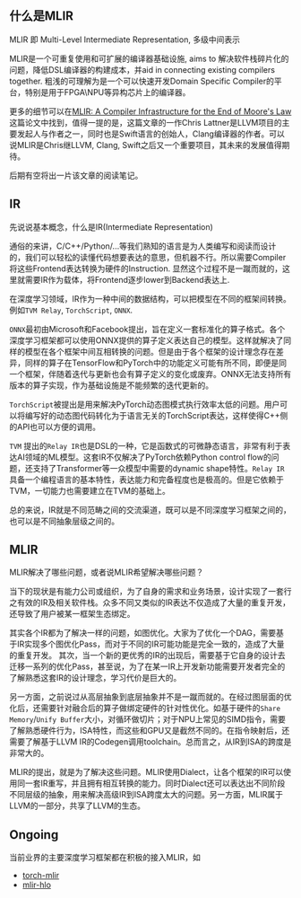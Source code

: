 什么是MLIR
---
MLIR 即 Multi-Level Intermediate Representation, 多级中间表示

MLIR是一个可重复使用和可扩展的编译器基础设施, aims to 解决软件栈碎片化的问题，降低DSL编译器的构建成本，并aid in connecting existing compilers together. 粗浅的可理解为是一个可以快速开发Domain Specific Compiler的平台，特别是用于FPGA\NPU等异构芯片上的编译器。

更多的细节可以在[MLIR: A Compiler Infrastructure for the End of Moore's Law](https://arxiv.org/pdf/2002.11054.pdf)这篇论文中找到，值得一提的是，这篇文章的一作Chris Lattner是LLVM项目的主要发起人与作者之一，同时也是Swift语言的创始人，Clang编译器的作者。可以说MLIR是Chris继LLVM, Clang, Swift之后又一个重要项目，其未来的发展值得期待。

后期有空将出一片该文章的阅读笔记。


## IR
先说说基本概念，什么是IR(Intermediate Representation)

通俗的来讲，C/C++/Python/...等我们熟知的语言是为人类编写和阅读而设计的，我们可以轻松的读懂代码想要表达的意思，但机器不行。所以需要Compiler将这些Frontend表达转换为硬件的Instruction. 显然这个过程不是一蹴而就的，这里就需要IR作为载体，将Frontend逐步lower到Backend表达上.

在深度学习领域，IR作为一种中间的数据结构，可以把模型在不同的框架间转换。例如`TVM Relay`, `TorchScript`, `ONNX`.

`ONNX`最初由Microsoft和Facebook提出，旨在定义一套标准化的算子格式。各个深度学习框架都可以使用ONNX提供的算子定义表达自己的模型。这样就解决了同样的模型在各个框架中间互相转换的问题。但是由于各个框架的设计理念存在差异，同样的算子在TensorFlow和PyTorch中的功能定义可能有所不同，即便是同一个框架，伴随着迭代与更新也会有算子定义的变化或废弃。ONNX无法支持所有版本的算子实现，作为基础设施是不能频繁的迭代更新的。

`TorchScript`被提出是用来解决PyTorch动态图模式执行效率太低的问题。用户可以将编写好的动态图代码转化为于语言无关的TorchScript表达，这样使得C++侧的API也可以方便的调用。

`TVM` 提出的`Relay IR`也是DSL的一种，它是函数式的可微静态语言，非常有利于表达AI领域的ML模型。这套IR不仅解决了PyTorch依赖Python control flow的问题，还支持了Transformer等一众模型中需要的dynamic shape特性。`Relay IR`具备一个编程语言的基本特性，表达能力和完备程度也是极高的。但是它依赖于TVM，一切能力也需要建立在TVM的基础上。

总的来说，IR就是不同范畴之间的交流渠道，既可以是不同深度学习框架之间的，也可以是不同抽象层级之间的。


## MLIR
MLIR解决了哪些问题，或者说MLIR希望解决哪些问题？

当下的现状是有能力公司或组织，为了自身的需求和业务场景，设计实现了一套行之有效的IR及相关软件栈。众多不同又类似的IR表达不仅造成了大量的重复开发，还导致了用户被某一框架生态绑定。

其实各个IR都为了解决一样的问题，如图优化。大家为了优化一个DAG，需要基于IR实现多个图优化Pass，而对于不同的IR可能功能是完全一致的，造成了大量的重复开发。
其次，当一个新的更优秀的IR的出现后，需要基于它自身的设计去迁移一系列的优化Pass，甚至说，为了在某一IR上开发新功能需要开发者完全的了解熟悉这套IR的设计理念，学习代价是巨大的。

另一方面，之前说过从高层抽象到底层抽象并不是一蹴而就的。在经过图层面的优化后，还需要针对融合后的算子做绑定硬件的针对性优化。如基于硬件的`Share Memory`/`Unify Buffer`大小，对循环做切片；对于NPU上常见的SIMD指令，需要了解熟悉硬件行为，ISA特性，而这些和GPU又是截然不同的。在指令映射后，还需要了解基于LLVM IR的Codegen调用toolchain。总而言之，从IR到ISA的跨度是非常大的。

MLIR的提出，就是为了解决这些问题。MLIR使用Dialect，让各个框架的IR可以使用同一套IR重写，并且拥有相互转换的能力。同时Dialect还可以表达出不同阶段不同层级的抽象，用来解决高级IR到ISA跨度太大的问题。另一方面，MLIR属于LLVM的一部分，共享了LLVM的生态。

## Ongoing
当前业界的主要深度学习框架都在积极的接入MLIR，如
 - [torch-mlir](https://github.com/llvm/torch-mlir)
 - [mlir-hlo](https://github.com/tensorflow/mlir-hlo)
